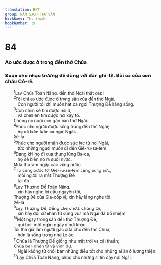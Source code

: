 ```yaml
---
translation: BPT
group: NĂM SÁCH THƠ VĂN
bookName: Thi thiên 
bookNumber: 19
---
```


<div class="title"><h1>84</h1><h3>Ao ước được ở trong đền thờ Chúa</h3><h3>Soạn cho nhạc trưởng để dùng với đàn ghi-tít. Bài ca của con cháu Cô-rê.</h3></div>
<span class="verse thi_84_1">  <sup>1</sup>Lạy Chúa Toàn Năng, đền thờ Ngài thật đẹp!<br/></span>
<span class="verse thi_84_2">  <sup>2</sup>Tôi chỉ ao ước được ở trong sân của đền thờ Ngài.<br/>   Con người tôi chỉ muốn hát ca ngợi Thượng Đế hằng sống.<br/></span>
<span class="verse thi_84_3">  <sup>3</sup>Con chim sẻ tìm được nơi ở,<br/>   và chim én tìm được nơi xây tổ.<br/>  Chúng nó nuôi con gần bàn thờ Ngài.<br/></span>
<span class="verse thi_84_4">  <sup>4</sup>Phúc cho người được sống trong đền thờ Ngài;<br/>   họ sẽ luôn luôn ca ngợi Ngài. <br/>  Xê-la<br/></span>
<span class="verse thi_84_5">  <sup>5</sup>Phúc cho người nhận được sức lực từ nơi Ngài,<br/>   tức những người muốn đi đến Giê-ru-sa-lem.<br/></span>
<span class="verse thi_84_6">  <sup>6</sup>Đang khi họ đi qua thung lũng Ba-ca,<br/>   họ sẽ biến nó ra suối nước.<br/>  Mưa thu làm ngập các vũng nước.<br/></span>
<span class="verse thi_84_7">  <sup>7</sup>Họ càng bước tới Giê-ru-sa-lem càng sung sức,<br/>   mỗi người ra mắt Thượng Đế<br/>   tại đó.<br/></span>
<span class="verse thi_84_8">  <sup>8</sup>Lạy Thượng Đế Toàn Năng,<br/>   xin hãy nghe lời cầu nguyện tôi,<br/>  Thượng Đế của Gia-cốp ôi, xin hãy lắng nghe tôi. <br/>  Xê-la<br/></span>
<span class="verse thi_84_9">  <sup>9</sup>Lạy Thượng Đế, Đấng che chở<a data-toggle="tooltip" data-placement="bottom" title="Hay “cái thuẫn” hoặc “cái khiên.”">⚓</a> chúng tôi;<br/>   xin hãy đối xử nhân từ cùng vua mà Ngài đã bổ nhiệm.<br/></span>
<span class="verse thi_84_10">  <sup>10</sup>Một ngày trong sân đền thờ Thượng Đế,<br/>   quí hơn một ngàn ngày ở nơi khác.<br/>  Tôi thà giữ làm người gác cửa cho đền thờ Chúa,<br/>   hơn là sống trong nhà kẻ ác.<br/></span>
<span class="verse thi_84_11">  <sup>11</sup>Chúa là Thượng Đế giống như mặt trời và cái thuẫn;<br/>  Chúa ban nhân từ và vinh dự.<br/>   Ngài không từ chối ban những điều tốt cho những ai ăn ở lương thiện.<br/></span>
<span class="verse thi_84_12">  <sup>12</sup>Lạy Chúa Toàn Năng, phúc cho những ai tin cậy nơi Ngài.<br/></span>

